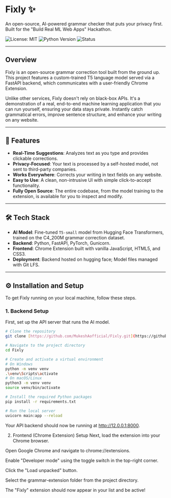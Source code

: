 # Fixly ✨

An open-source, AI-powered grammar checker that puts your privacy first. Built for the "Build Real ML Web Apps" Hackathon.

![License: MIT](https://img.shields.io/badge/License-MIT-yellow.svg)
![Python Version](https://img.shields.io/badge/python-3.11+-blue.svg)
![Status](https://img.shields.io/badge/status-deployed-success.svg)

---

## Overview

Fixly is an open-source grammar correction tool built from the ground up. This project features a custom-trained T5 language model served via a FastAPI backend, which communicates with a user-friendly Chrome Extension.

Unlike other services, Fixly doesn't rely on black-box APIs. It's a demonstration of a real, end-to-end machine learning application that you can run yourself, ensuring your data stays private. Instantly catch grammatical errors, improve sentence structure, and enhance your writing on any website.


---

## 🚀 Features

* **Real-Time Suggestions**: Analyzes text as you type and provides clickable corrections.
* **Privacy-Focused**: Your text is processed by a self-hosted model, not sent to third-party companies.
* **Works Everywhere**: Corrects your writing in text fields on any website.
* **Easy to Use**: A clean, non-intrusive UI with simple click-to-accept functionality.
* **Fully Open Source**: The entire codebase, from the model training to the extension, is available for you to inspect and modify.

---

## 🛠️ Tech Stack

* **AI Model**: Fine-tuned `T5-small` model from Hugging Face Transformers, trained on the C4_200M grammar correction dataset.
* **Backend**: Python, FastAPI, PyTorch, Gunicorn.
* **Frontend**: Chrome Extension built with vanilla JavaScript, HTML5, and CSS3.
* **Deployment**: Backend hosted on hugging face; Model files managed with Git LFS.

---

## ⚙️ Installation and Setup

To get Fixly running on your local machine, follow these steps.


### 1. Backend Setup

First, set up the API server that runs the AI model.

```bash
# Clone the repository
git clone [https://github.com/MukeshAofficial/Fixly.git](https://github.com/MukeshAofficial/Fixly.git)

# Navigate to the project directory
cd Fixly

# Create and activate a virtual environment
# On Windows
python -m venv venv
.\venv\Scripts\activate
# On macOS/Linux
python3 -m venv venv
source venv/bin/activate

# Install the required Python packages
pip install -r requirements.txt

# Run the local server
uvicorn main:app --reload

```

Your API backend should now be running at http://12.0.0.1:8000.

2. Frontend (Chrome Extension) Setup
Next, load the extension into your Chrome browser.

Open Google Chrome and navigate to chrome://extensions.

Enable "Developer mode" using the toggle switch in the top-right corner.

Click the "Load unpacked" button.

Select the grammar-extension folder from the project directory.

The "Fixly" extension should now appear in your list and be active!
